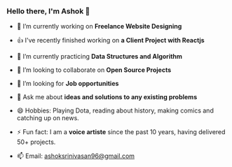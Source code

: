 ### Hello there, I'm Ashok 👋


- 🔭  I’m currently working on **Freelance Website Designing**
- 👍  I've recently finished working on **a Client Project with Reactjs**
- 🌱  I’m currently practicing **Data Structures and Algorithm**
- 👯  I’m looking to collaborate on **Open Source Projects**
- 🤔  I’m looking for **Job opportunities**
- 💬  Ask me about **ideas and solutions to any existing problems**

- 😄  Hobbies: Playing Dota, reading about history, making comics and catching up on news.
- ⚡  Fun fact: I am a **voice artiste** since the past 10 years, having delivered 50+ projects.
- 📫  Email: ashoksrinivasan96@gmail.com

